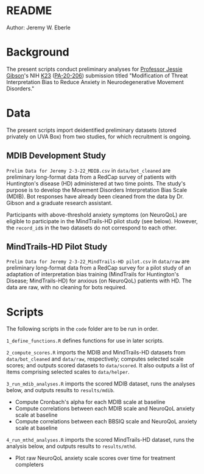 # README

Author: Jeremy W. Eberle

# Background

The present scripts conduct preliminary analyses for [Professor Jessie Gibson](https://www.nursing.virginia.edu/people/js6zn/)'s NIH [K23](https://researchtraining.nih.gov/programs/career-development/k23) ([PA-20-206](https://grants.nih.gov/grants/guide/pa-files/PA-20-206.html)) submission titled "Modification of Threat Interpretation Bias to Reduce Anxiety in Neurodegenerative Movement Disorders."

# Data

The present scripts import deidentified preliminary datasets (stored privately on UVA Box) from two studies, for which recruitment is ongoing.

## MDIB Development Study

`Prelim Data for Jeremy 2-3-22_MDIB.csv` in `data/bot_cleaned` are preliminary long-format data from a RedCap survey of patients with Huntington's disease (HD) administered at two time points. The study's purpose is to develop the Movement Disorders Interpretation Bias Scale (MDIB). Bot responses have already been cleaned from the data by Dr. Gibson and a graduate research assistant.

Participants with above-threshold anxiety symptoms (on NeuroQoL) are eligible to participate in the MindTrails-HD pilot study (see below). However, the `record_id`s in the two datasets do not correspond to each other.

## MindTrails-HD Pilot Study

`Prelim Data for Jeremy 2-3-22_MindTrails-HD pilot.csv` in `data/raw` are preliminary long-format data from a RedCap survey for a pilot study of an adaptation of interpretation bias training (MindTrails for Huntington's Disease; MindTrails-HD) for anxious (on NeuroQoL) patients with HD. The data are raw, with no cleaning for bots required.

# Scripts

The following scripts in the `code` folder are to be run in order.

`1_define_functions.R` defines functions for use in later scripts.

`2_compute_scores.R` imports the MDIB and MindTrails-HD datasets from `data/bot_cleaned` and `data/raw`, respectively; computes selected scale scores; and outputs scored datasets to `data/scored`. It also outputs a list of items comprising selected scales to `data/helper`.

`3_run_mdib_analyses.R` imports the scored MDIB dataset, runs the analyses below, and outputs results to `results/mdib`.
- Compute Cronbach's alpha for each MDIB scale at baseline
- Compute correlations between each MDIB scale and NeuroQoL anxiety scale at baseline
- Compute correlations between each BBSIQ scale and NeuroQoL anxiety scale at baseline 

`4_run_mthd_analyses.R` imports the scored MindTrails-HD dataset, runs the analysis below, and outputs results to `results/mthd`.
- Plot raw NeuroQoL anxiety scale scores over time for treatment completers
